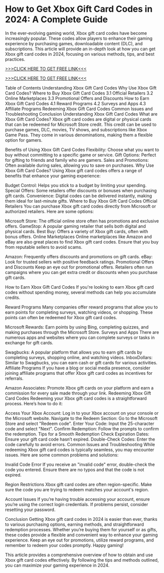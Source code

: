 # How to Get Xbox Gift Card Codes in 2024: A Complete Guide
In the ever-evolving gaming world, Xbox gift card codes have become increasingly popular. These codes allow players to enhance their gaming experience by purchasing games, downloadable content (DLC), and subscriptions. This article will provide an in-depth look at how you can get Xbox gift card codes in 2024, focusing on various methods, tips, and best practices.

[>>>CLICK HERE TO GET FREE LINK<<<](https://freesingup.online/allgiftcards/)

[>>>CLICK HERE TO GET FREE LINK<<<](https://freesingup.online/allgiftcards/)

Table of Contents
Understanding Xbox Gift Card Codes
Why Use Xbox Gift Card Codes?
Where to Buy Xbox Gift Card Codes
3.1 Official Retailers
3.2 Online Marketplaces
3.3 Promotional Offers and Discounts
How to Earn Xbox Gift Card Codes
4.1 Reward Programs
4.2 Surveys and Apps
4.3 Affiliate Programs
Redeeming Xbox Gift Card Codes
Common Issues and Troubleshooting
Conclusion
Understanding Xbox Gift Card Codes
What are Xbox Gift Card Codes?
Xbox gift card codes are digital or physical cards that can be redeemed for Microsoft Store credit. This credit can be used to purchase games, DLC, movies, TV shows, and subscriptions like Xbox Game Pass. They come in various denominations, making them a flexible option for gamers.

Benefits of Using Xbox Gift Card Codes
Flexibility: Choose what you want to buy without committing to a specific game or service.
Gift Options: Perfect for gifting to friends and family who are gamers.
Sales and Promotions: Often available during sales, allowing you to save on purchases.
Why Use Xbox Gift Card Codes?
Using Xbox gift card codes offers a range of benefits that enhance your gaming experience:

Budget Control: Helps you stick to a budget by limiting your spending.
Special Offers: Some retailers offer discounts or bonuses when purchasing gift cards.
Convenience: Digital codes can be delivered instantly, making them ideal for last-minute gifts.
Where to Buy Xbox Gift Card Codes
Official Retailers
You can purchase Xbox gift card codes directly from Microsoft or authorized retailers. Here are some options:

Microsoft Store: The official online store often has promotions and exclusive offers.
GameStop: A popular gaming retailer that sells both digital and physical cards.
Best Buy: Offers a variety of Xbox gift cards, often with bonus offers.
Online Marketplaces
Online marketplaces like Amazon and eBay are also great places to find Xbox gift card codes. Ensure that you buy from reputable sellers to avoid scams.

Amazon: Frequently offers discounts and promotions on gift cards.
eBay: Look for trusted sellers with positive feedback ratings.
Promotional Offers and Discounts
Keep an eye out for promotional offers. Retailers often run campaigns where you can get extra credit or discounts when you purchase gift cards.

How to Earn Xbox Gift Card Codes
If you're looking to earn Xbox gift card codes without spending money, several methods can help you accumulate credits.

Reward Programs
Many companies offer reward programs that allow you to earn points for completing surveys, watching videos, or shopping. These points can often be redeemed for Xbox gift card codes.

Microsoft Rewards: Earn points by using Bing, completing quizzes, and making purchases through the Microsoft Store.
Surveys and Apps
There are numerous apps and websites where you can complete surveys or tasks in exchange for gift cards.

Swagbucks: A popular platform that allows you to earn gift cards by completing surveys, shopping online, and watching videos.
InboxDollars: Similar to Swagbucks, you can earn cash or gift cards for various activities.
Affiliate Programs
If you have a blog or social media presence, consider joining affiliate programs that offer Xbox gift card codes as incentives for referrals.

Amazon Associates: Promote Xbox gift cards on your platform and earn a commission for every sale made through your link.
Redeeming Xbox Gift Card Codes
Redeeming your Xbox gift card codes is a straightforward process. Here’s how to do it:

Access Your Xbox Account: Log in to your Xbox account on your console or the Microsoft website.
Navigate to the Redeem Section: Go to the Microsoft Store and select "Redeem code".
Enter Your Code: Input the 25-character code and select "Next".
Confirm Redemption: Follow the prompts to confirm the redemption.
Tips for a Smooth Redemption
Check Expiration Dates: Ensure your gift card code hasn’t expired.
Double-Check Codes: Enter the code carefully to avoid errors.
Common Issues and Troubleshooting
While redeeming Xbox gift card codes is typically seamless, you may encounter issues. Here are some common problems and solutions:

Invalid Code Error
If you receive an "invalid code" error, double-check the code you entered. Ensure there are no typos and that the code is not expired.

Region Restrictions
Xbox gift card codes are often region-specific. Make sure the code you are trying to redeem matches your account's region.

Account Issues
If you’re having trouble accessing your account, ensure you’re using the correct login credentials. If problems persist, consider resetting your password.

Conclusion
Getting Xbox gift card codes in 2024 is easier than ever, thanks to various purchasing options, earning methods, and straightforward redemption processes. Whether you’re buying them for yourself or as gifts, these codes provide a flexible and convenient way to enhance your gaming experience. Keep an eye out for promotions, utilize reward programs, and remember to redeem your codes promptly. Happy gaming!

This article provides a comprehensive overview of how to obtain and use Xbox gift card codes effectively. By following the tips and methods outlined, you can maximize your gaming experience in 2024.
